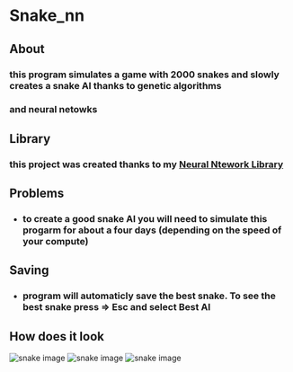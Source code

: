 # Snake_nn

##  About
### this program simulates a game with 2000 snakes and slowly creates a snake AI thanks to genetic algorithms
### and neural netowks

## Library
### this project was created thanks to my [Neural Ntework Library](https://github.com/atOliverParkerMorgan/Neural_network-lib) 

## Problems 
* ### to create a good snake AI you will need to simulate this progarm for about a four days (depending on the speed of your compute)
## Saving
* ### program will automaticly save the best snake. To see the best snake press => Esc and select Best AI
## How does it look
![snake image](https://i.imgur.com/M3cRH4o.png)
![snake image](https://i.imgur.com/gEv8EO8.png)
![snake image](https://i.imgur.com/OF0asGL.png)
